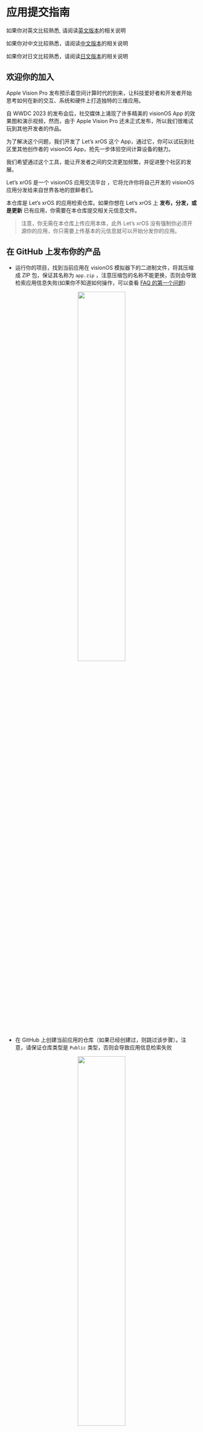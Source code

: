 # 应用提交指南

如果你对英文比较熟悉, 请阅读[英文版本](https://github.com/XRealityZone/XRApps/blob/main/README.md)的相关说明

如果你对中文比较熟悉，请阅读[中文版本](https://github.com/XRealityZone/XRApps/blob/main/README_CN.md)的相关说明

如果你对日文比较熟悉，请阅读[日文版本](https://github.com/XRealityZone/XRApps/blob/main/README_JP.md)的相关说明

## 欢迎你的加入

Apple Vision Pro 发布预示着空间计算时代的到来，让科技爱好者和开发者开始思考如何在新的交互、系统和硬件上打造独特的三维应用。

自 WWDC 2023 的发布会后，社交媒体上涌现了许多精美的 visionOS App 的效果图和演示视频，然而，由于 Apple Vision Pro 还未正式发布，所以我们很难试玩到其他开发者的作品。

为了解决这个问题，我们开发了 Let’s xrOS 这个 App，通过它，你可以试玩到社区里其他创作者的 visionOS App，抢先一步体验空间计算设备的魅力。

我们希望通过这个工具，能让开发者之间的交流更加频繁，并促进整个社区的发展。

Let’s xrOS 是一个 visionOS 应用交流平台 ，它将允许你将自己开发的 visionOS 应用分发给来自世界各地的尝鲜者们。

本仓库是 Let’s xrOS 的应用检索仓库。如果你想在 Let’s xrOS 上 **发布，分发，或是更新** 已有应用，你需要在本仓库提交相关元信息文件。

> 注意，你无需在本仓库上传应用本体，此外 Let’s xrOS  没有强制你必须开源你的应用，你只需要上传基本的元信息就可以开始分发你的应用。

## 在 GitHub 上发布你的产品

- 运行你的项目，找到当前应用在 visionOS 模拟器下的二进制文件，将其压缩成 ZIP 包，保证其名称为 `app.zip` ，注意压缩包的名称不能更换，否则会导致检索应用信息失败(如果你不知道如何操作，可以查看 [FAQ 的第一个问题](https://github.com/XRealityZone/XRApps/blob/main/README_CN.md#faq))

<p align="center">
  <img src="https://github.com/XRealityZone/XRApps/assets/11788119/1faeadfa-2fca-4016-80b5-710622c3a55d" width="50%" height="50%">
</p>


- 在 GitHub 上创建当前应用的仓库（如果已经创建过，则跳过该步骤）。注意，请保证仓库类型是 `Public` 类型，否则会导致应用信息检索失败

<p align="center">
  <img src="https://github.com/XRealityZone/XRApps/assets/11788119/1e6d4e10-9bbf-4951-a832-e54b9cad488a" width="50%" height="50%">
</p>

- 进入该仓库的 `Release` 界面，选择需要发布的 tag 号，并上传压缩包，即之前准备的`app.zip` ，填写相应的 Release 版本名称（推荐此名称与 tag 号保持相同）。

<p align="center">
  <img src="https://github.com/XRealityZone/XRApps/assets/11788119/274944f9-dc0f-4c39-b008-1d9e4135663c" width="50%" height="50%">
</p>


## 提交你的 App 信息到 XReality.Zone 的信息源中

- 对 XReality.Zone 的 [XRApps 仓库](https://github.com/XRealityZone/XRApps) 进行 Fork 操作。

<p align="center">
  <img src="https://github.com/XRealityZone/XRApps/assets/11788119/12e7e8a5-05b3-404b-9416-711638511e0d" width="50%" height="50%">
</p>

- 克隆 Fork 后的仓库到本地并创建新的分支，分支的命名规则为 `app/Your_App’s_Bundle_ID`

<p align="center">
  <img src="https://github.com/XRealityZone/XRApps/assets/11788119/404f8549-3653-4044-b913-faf09cee25a3" width="50%" height="50%">
</p>

- 每个需要在平台上发布的应用，都需要在本仓库下的 `XRApps` 中创建一个文件夹，并在文件夹中包含相关文件。为了防止文件夹名称重复，我们建议你将文件夹命名为具有唯一性质的名字，如 Bundle ID。下面是文件夹的基本结构：

```other
Folder
  - meta.json 
  - info.json
  - icon.png
  - some_photo.png
```

- `meta.json` 用来储存应用的基本元信息，主要被用来标识应用和检索使用。下面是一个示例文件：

```other
{
    "id": "579271a6-b86a-4dae-bbed-f856e830b42d",
    "name": "HelloWorld",
    "icon": "icon.png",
    "version": "1.0.0",
    "repo": "https://github.com/XRealityZone/what-vision-os-can-do",
    "category": "Developer",
    "bundle": "zone.xreality.WhatVisionOSCanDo",
    "featuredImage": "helloworld-feature.png",
    "slogan": "Meet the visionOS",
}
```

以下是对于各字段用法的解释：

| **字段名称**      | **是否必要** | **用途**                                                                                                                                                                          |
| ------------- | -------- | ------------------------------------------------------------------------------------------------------------------------------------------------------------------------------- |
| id            | 必要       | 应用标识，为 UUID 字符串，需自行生成，不能重复；推荐使用 [Online UUID Generator](https://www.uuidgenerator.net/) 的 V4 版本生成 UUID                                                                          |
| name          | 必要       | 应用名称                                                                                                                                                                            |
| icon          | 必要       | 应用图标，推荐大小为512 * 512，自动裁切为圆形，目前还不支持填写图片链接，需要将所有图片存到文件夹中，并在 JSON 文件中使用相对路径调用。                                                                                                     |
| version       | 必要       | 应用当前版本，支持  `A.B` 和 `A.B.C` 两种格式                                                                                                                                                 |
| repo          | 必要       | 应用的 GitHub Repo 地址，用于下载应用，该 Repo 无需包含源代码，但必须完成 [在 GitHub 上发布你的产品](craftdocs://open?blockId=F105C081-C8B4-4D9F-9959-DDB95508E30F&spaceId=23c2d78f-f0b2-a42c-f2cb-f0b2393adf52) 。 |
| category      | 必要       | 应用分类，必须从以下字段中选择：`Play`，`Work`，`Create`， `Develop`                                          |
| bundle        | 必要       | 上传应用的 Bundle ID                                                                                                                                                                 |
| featuredImage | 非必要      | 应用精选图片，推荐大小为 1300*800，如不添加，应用将不会在首页精选区展示，每张图片请控制在 1MB 以内；目前还不支持填写图片链接，需要将所有图片存到文件夹中，并在 JSON 文件中使用相对路径调用。                                                                        |
| slogan        | 非必要      | 应用标语，如果填写了 `featuredImage` 则必须填写该字段                                                                                                                                             |

- `info.json` 用来储存应用基本内容信息，将会被渲染并展示于应用详情页面。下面是一个示例文件：

```other
{
    "author": "Ryan Zhu",
    "description": "Unlock the full potential of your vision with EyeSight, a groundbreaking vision OS app designed to enhance and manage your visual experiences in real-time. EyeSight leverages the most advanced artificial intelligence and machine learning algorithms to analyze and interpret visual data, providing you with a host of functionalities that will redefine the way you see the world.\nKey Features:\nEnhanced Visual Perception: EyeSight uses real-time image processing and computer vision algorithms to optimize the images and videos you see, adjusting contrast, brightness, and sharpness to provide a clearer, more detailed view of your surroundings.\nObject and Text Recognition: EyeSight can identify and categorize objects and text in your field of vision, providing you with relevant information and context about what you are looking at.",
    "developerWebsite": "https://apple.com",
    "images": ["1.png", "2.png", "3.png"]
}
```

以下是对于各字段用法的解释：

| **字段名称**         | **是否必要** | **解释**                                                               |
| ---------------- | -------- | -------------------------------------------------------------------- |
| author           | 必要       | 应用开发者名称                                                              |
| description      | 必要       | 应用简介，可使用转义字符                                                         |
| developerWebsite | 必要       | 开发者网站                                                                |
| images           | 必要       | 应用截图，每张图片请控制在 1MB 以内；目前还不支持填写图片链接，需要将所有图片存到文件夹中，并在 JSON 文件中使用相对路径调用。 |

- 提交 commit 到自己的分支和仓库中，并在自己的仓库中发起向 XRealityZone 仓库的 PR 请求。

<p align="center">
  <img src="https://github.com/XRealityZone/XRApps/assets/11788119/a3c9bfdd-3a44-455b-9c91-72dff117e9fa" width="50%" height="50%">
</p>

<p align="center">
  <img src="https://github.com/XRealityZone/XRApps/assets/11788119/3d45a8ab-2120-4a25-bcdf-6417b505c614" width="50%" height="50%">
</p>

- 等待 XReality.Zone 的工作人员 Review 和 Merge 你的 PR，一旦你的 PR 被合入，就代表你的应用上架到了我们的交流平台。

<p align="center">
  <img src="https://github.com/XRealityZone/XRApps/assets/11788119/cafcd476-ae58-466c-a552-26544e20fc7a" width="50%" height="50%">
</p>

## FAQ

**Q：在哪里能找到当前应用在 visionOS 模拟器下的二进制文件？**

A：获取模拟器版本的二进制文件分为 3 步：

- 点击左上角的 `Run` 按钮或者使用快捷键 `CMD + R` 运行你的 visionOS 程序，确保代码运行的平台为 visionOS 模拟器平台。

<p align="center">
  <img src="https://github.com/XRealityZone/XRApps/assets/11788119/7fac429c-04d0-4a5d-bd26-b1cae603bb79" width="50%" height="50%">
</p>

- 在出现 `Build Succeeded` 的提示框后，展开左侧导航栏里的 `Product` 文件夹，在这个目录下会有一个或多个应用（以 `.app` 为后缀的文件）存在，选择你的 visionOS 应用，右键点击并选择 `Show in Finder`按钮。

<p align="center">
  <img src="https://github.com/XRealityZone/XRApps/assets/11788119/c216a253-1fe3-4873-8dc1-098e63b4173a" width="50%" height="50%">
</p>

- 在此文件夹里的 `.app` 文件，即为当前应用在 visionOS 模拟器下的二进制文件。

**Q: 如何找到仓库里的 Release 界面？**

A: 在仓库首页可以找到 `Release` 区域，点击后即可进入到 `Release` 界面。

<p align="center">
  <img src="https://github.com/XRealityZone/XRApps/assets/11788119/f6dec8ee-cebd-49e3-8e73-482392930444" width="50%" height="50%">
</p>

**Q：如何在自己的仓库里创建 tag**

A：在 `Release` 界面点击 `Choose a tag`，并在下拉列表的文本框里填写版本号，在填写完毕后，点击 `+ Create new tag A.B.C on publish` ，目前支持 `A.B` 和 `A.B.C` 两种格式的版本号，请保持版本号的顺序增长，不要出现倒序的情况。

<p align="center">
  <img src="https://github.com/XRealityZone/XRApps/assets/11788119/5b86c3fb-d4f9-4b03-8147-1aa2b6a2aa0b" width="50%" height="50%">
</p>
